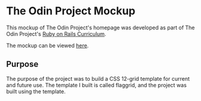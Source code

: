 # The Odin Project Mockup

This mockup of The Odin Project's homepage was developed as part of The Odin Project's [Ruby on Rails Curriculum](http://www.theodinproject.com).

The mockup can be viewed [here](https://naomiflagg.github.io/top-mockup/).

## Purpose

The purpose of the project was to build a CSS 12-grid template for current and future use. The template I built is called flaggrid, and the project was built using the template.
